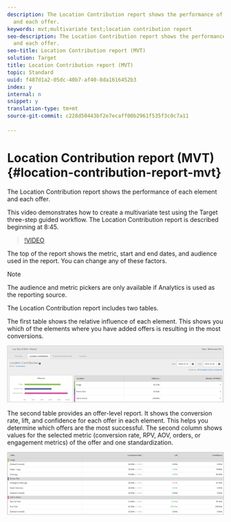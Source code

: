 ```yaml
---
description: The Location Contribution report shows the performance of each element
  and each offer.
keywords: mvt;multivariate test;location contribution report
seo-description: The Location Contribution report shows the performance of each element
  and each offer.
seo-title: Location Contribution report (MVT)
solution: Target
title: Location Contribution report (MVT)
topic: Standard
uuid: f487d1a2-05dc-40b7-af40-8da1616452b3
index: y
internal: n
snippet: y
translation-type: tm+mt
source-git-commit: c228d50443bf2e7ecaff00b2961f535f3c0c7a11

---
```



# Location Contribution report (MVT){#location-contribution-report-mvt}

The Location Contribution report shows the performance of each element and each offer.

This video demonstrates how to create a multivariate test using the Target three-step guided workflow. The Location Contribution report is described beginning at 8:45.

>[!VIDEO](https://www.youtube.com/watch?v=X8w5IQqEOow)

The top of the report shows the metric, start and end dates, and audience used in the report. You can change any of these factors.

>[!NOTE]
>
>The audience and metric pickers are only available if Analytics is used as the reporting source.

The Location Contribution report includes two tables.

The first table shows the relative influence of each element. This shows you which of the elements where you have added offers is resulting in the most conversions.

![](assets/locationcontributiontop.png)

The second table provides an offer-level report. It shows the conversion rate, lift, and confidence for each offer in each element. This helps you determine which offers are the most successful. The second column shows values for the selected metric (conversion rate, RPV, AOV, orders, or engagement metrics) of the offer and one standardization.

![](assets/locationcontributionbottom.png)

